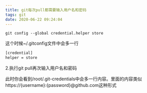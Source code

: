 ```yaml
---
title: git每次pull都需要输入用户名和密码
tags: git
date: 2020-06-22 09:24:04
---
```


`git config --global credential.helper store`

这个时候~/.gitconfig文件中会多一行
```txt
[credential]
helper = store
```

2.执行git pull再次输入用户名和密码

此时你会看到/root/.git-credentials中会多一行内容。里面的内容类似https://{username}:{password}@github.com这种形式


